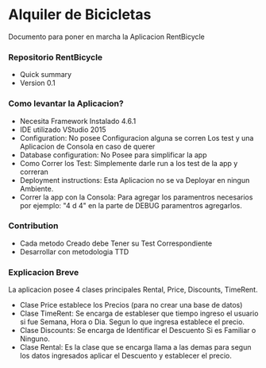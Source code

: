 # Alquiler de Bicicletas

Documento para poner en marcha la Aplicacion RentBicycle
### Repositorio RentBicycle  ###

* Quick summary
* Version 0.1

### Como levantar la Aplicacion? ###
* Necesita Framework Instalado 4.6.1
* IDE utilizado VStudio 2015
* Configuration: No posee Configuracion alguna se corren Los test y una Aplicacion de Consola en caso de querer
* Database configuration: No Posee para simplificar la app
* Como Correr los Test: Simplemente darle run a los test de la app y correran
* Deployment instructions: Esta Aplicacion no se va Deployar en ningun Ambiente.
* Correr la app con la Consola: Para agregar los paramentros necesarios por ejemplo: "4 d 4" en la parte de DEBUG paramentros agregarlos.

### Contribution ###
* Cada metodo Creado debe Tener su Test Correspondiente
* Desarrollar con metodologia TTD 

### Explicacion Breve ###
La aplicacion posee 4 clases principales Rental, Price, Discounts, TimeRent.

* Clase Price establece los Precios (para no crear una base de datos)
* Clase TimeRent: Se encarga de estableser que tiempo ingreso el usuario si fue Semana, Hora o Dia. Segun lo que ingresa establece el precio.
* Clase Discounts: Se encarga de Identificar el Descuento Si es Familiar o Ninguno.
* Clase Rental: Es la clase que se encarga llama a las demas para segun los datos ingresados aplicar el Descuento y establecer el precio.

